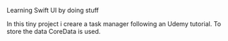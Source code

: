 Learning Swift UI by doing stuff

In this tiny project i creare a task manager following an Udemy tutorial. 
To store the data CoreData is used.
